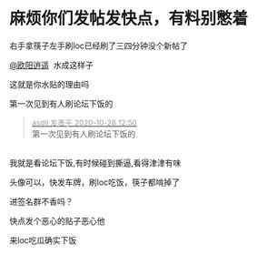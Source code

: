 # 麻烦你们发帖发快点，有料别憋着


右手拿筷子左手刷loc已经刷了三四分钟没个新帖了

<a href="https://www.hostloc.com/home.php?mod=space&amp;uid=10626" target="_blank">@欧阳逍遥</a>&nbsp;&nbsp;水成这样子

这就是你水贴的理由吗

第一次见到有人刷论坛下饭的<img src="static/image/smiley/default/shocked.gif" smilieid="6" border="0" alt="" />

<div class="quote"><blockquote><font size="2"><a href="https://www.hostloc.com/forum.php?mod=redirect&amp;goto=findpost&amp;pid=9363508&amp;ptid=759358" target="_blank"><font color="#999999">asdii 发表于 2020-10-28 12:50</font></a></font><br />
第一次见到有人刷论坛下饭的</blockquote></div><br />
我就是看论坛下饭,有时候碰到撕逼,看得津津有味

头像可以，快发车牌，刷loc吃饭，筷子都啃掉了

进签名群不香吗？

<img src="static/image/smiley/default/sweat.gif" smilieid="10" border="0" alt="" />快点发个恶心的贴子恶心他

来loc吃瓜确实下饭
